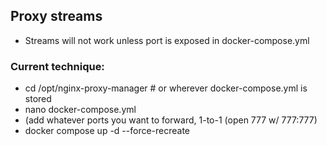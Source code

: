 ## Proxy streams
- Streams will not work unless port is exposed in docker-compose.yml
### Current technique:
- cd /opt/nginx-proxy-manager # or wherever docker-compose.yml is stored
- nano docker-compose.yml
- (add whatever ports you want to forward, 1-to-1 (open 777 w/ 777:777)
- docker compose up -d --force-recreate
